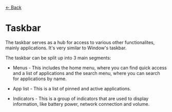 [← Back](../README.md)

# Taskbar

The taskbar serves as a hub for access to various other functionalites, mainly applications. It's very similar to Window's taskbar.

The taskbar can be split up into 3 main segments:

- Menus - This includes the home menu, where you can find quick access and a list of applications and the search menu, where you can search for applications by name.

- App list - This is a list of pinned and active applications.

- Indicators - This is a group of indicators that are used to display information, like battery power, network connection and volume.